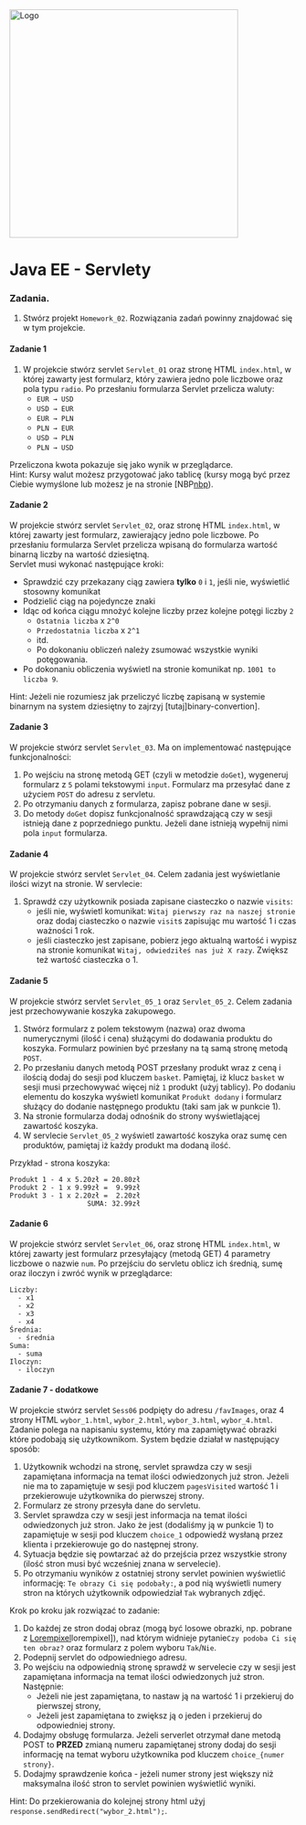 <img alt="Logo" src="http://coderslab.pl/svg/logo-coderslab.svg" width="400">

# Java EE - Servlety

### Zadania.

1. Stwórz projekt `Homework_02`. Rozwiązania zadań powinny znajdować się w tym projekcie.

#### Zadanie 1

1. W projekcie stwórz servlet `Servlet_01` oraz stronę HTML `index.html`,
w której zawarty jest formularz, który zawiera jedno pole liczbowe oraz pola typu `radio`. 
Po przesłaniu formularza Servlet przelicza waluty:  
    * `EUR → USD`
    * `USD → EUR`
    * `EUR → PLN`
    * `PLN → EUR`
    * `USD → PLN`
    * `PLN → USD`
  
Przeliczona kwota pokazuje się jako wynik w przeglądarce.  
Hint: Kursy walut możesz przygotować jako tablicę (kursy mogą być przez Ciebie wymyślone lub możesz je na stronie [NBP[nbp]).


#### Zadanie 2

W projekcie stwórz servlet `Servlet_02`, oraz stronę HTML `index.html`, w której zawarty jest formularz, zawierający jedno pole liczbowe. Po przesłaniu formularza Servlet przelicza wpisaną do formularza wartość binarną liczby na wartość dziesiętną.  
Servlet musi wykonać następujące kroki:  
  * Sprawdzić czy przekazany ciąg zawiera **tylko** `0` i `1`, jeśli nie, wyświetlić stosowny komunikat
  * Podzielić ciąg na pojedyncze znaki
  * Idąc od końca ciągu mnożyć kolejne liczby przez kolejne potęgi liczby `2`  
    * `Ostatnia liczba` x `2^0`
    * `Przedostatnia liczba` x `2^1`
    * itd.
    * Po dokonaniu obliczeń należy zsumować wszystkie wyniki potęgowania.
  * Po dokonaniu obliczenia wyświetl na stronie komunikat np. `1001 to liczba 9`.


Hint: Jeżeli nie rozumiesz jak przeliczyć liczbę zapisaną w systemie binarnym na system dziesiętny to zajrzyj [tutaj]binary-convertion].


#### Zadanie 3
W projekcie stwórz servlet `Servlet_03`. Ma on implementować następujące funkcjonalności:
1. Po wejściu na stronę metodą GET (czyli w metodzie `doGet`), wygeneruj formularz z `5` polami tekstowymi `input`. Formularz ma przesyłać dane z użyciem `POST` do adresu z servletu.
2. Po otrzymaniu danych z formularza, zapisz pobrane dane w sesji.
3. Do metody `doGet` dopisz funkcjonalność sprawdzającą czy w sesji istnieją dane z poprzedniego punktu. Jeżeli dane istnieją  wypełnij nimi pola `input` formularza.

#### Zadanie 4
W projekcie stwórz servlet `Servlet_04`. Celem zadania jest wyświetlanie ilości wizyt na stronie. W servlecie:
1. Sprawdź czy użytkownik posiada zapisane ciasteczko o nazwie `visits`:
    * jeśli nie, wyświetl komunikat: `Witaj pierwszy raz na naszej stronie` oraz dodaj ciasteczko o nazwie `visit`s zapisując mu wartość 1 i czas ważności 1 rok.
    * jeśli ciasteczko jest zapisane, pobierz jego aktualną wartość i wypisz na stronie komunikat `Witaj, odwiedziłeś nas już X razy`. Zwiększ też wartość ciasteczka o 1.

#### Zadanie 5
W projekcie stwórz servlet `Servlet_05_1` oraz `Servlet_05_2`. Celem zadania jest przechowywanie koszyka zakupowego.
1. Stwórz formularz z polem tekstowym (nazwa) oraz dwoma numerycznymi (ilość i cena) służącymi do dodawania produktu do koszyka. Formularz powinien być przesłany na tą samą stronę metodą `POST`. 
2. Po przesłaniu danych metodą POST przesłany produkt wraz z ceną i ilością dodaj do sesji pod kluczem `basket`. Pamiętaj, iż klucz `basket` w sesji musi przechowywać więcej niż `1` produkt (użyj tablicy). Po dodaniu elementu do koszyka wyświetl komunikat `Produkt dodany` i formularz służący do dodanie następnego produktu (taki sam jak w punkcie 1).
3. Na stronie formularza dodaj odnośnik do strony wyświetlającej zawartość koszyka.
4. W servlecie `Servlet_05_2` wyświetl zawartość koszyka oraz sumę cen produktów, pamiętaj iż każdy produkt ma dodaną ilość.

Przykład - strona koszyka:
```
Produkt 1 - 4 x 5.20zł = 20.80zł
Produkt 2 - 1 x 9.99zł =  9.99zł
Produkt 3 - 1 x 2.20zł =  2.20zł
                   SUMA: 32.99zł
```

#### Zadanie 6

W projekcie stwórz servlet `Servlet_06`, oraz stronę HTML `index.html`, w której zawarty jest formularz przesyłający (metodą GET) 4 parametry liczbowe o nazwie `num`. Po przejściu do servletu oblicz ich średnią, sumę oraz iloczyn i zwróć wynik w przeglądarce:

````
Liczby:
  - x1
  - x2
  - x3
  - x4
Średnia:
  - średnia 
Suma:
  - suma 
Iloczyn:
  - iloczyn 
````

#### Zadanie 7 - dodatkowe

W projekcie stwórz servlet `Sess06` podpięty do adresu `/favImages`, 
oraz 4 strony HTML `wybor_1.html`, `wybor_2.html`, `wybor_3.html`, `wybor_4.html`. 
Zadanie polega na napisaniu systemu, który ma zapamiętywać obrazki które podobają się użytkownikom. 
System będzie działał w następujący sposób:
1. Użytkownik wchodzi na stronę, servlet sprawdza czy w sesji zapamiętana informacja na temat ilości odwiedzonych już stron.
 Jeżeli nie ma to zapamiętuje w sesji pod kluczem `pagesVisited` wartość 1 i przekierowuje użytkownika do pierwszej strony.
2. Formularz ze strony przesyła dane do servletu.
3. Servlet sprawdza czy w sesji jest informacja na temat ilości odwiedzonych już stron.
 Jako że jest (dodaliśmy ją w punkcie 1) to zapamiętuje w sesji pod kluczem `choice_1` odpowiedź wysłaną przez 
 klienta i przekierowuje go do następnej strony.
4. Sytuacja będzie się powtarzać aż do przejścia przez wszystkie strony (ilość stron musi być wcześniej znana w servelecie).
5. Po otrzymaniu wyników z ostatniej strony servlet powinien wyświetlić informację: `Te obrazy Ci się podobały:`, 
a pod nią wyświetli numery stron na których użytkownik odpowiedział `Tak` wybranych zdjęć.

Krok po kroku jak rozwiązać to zadanie:
1. Do każdej ze stron dodaj obraz (mogą być losowe obrazki, np. pobrane z [Lorempixel]lorempixel]),
 nad którym widnieje pytanie`Czy podoba Ci się ten obraz?` oraz formularz z polem wyboru `Tak`/`Nie`.
2. Podepnij servlet do odpowiedniego adresu.
3. Po wejściu na odpowiednią stronę sprawdź w servelecie czy w sesji jest zapamiętana informacja 
na temat ilości odwiedzonych już stron. Następnie:
    * Jeżeli nie jest zapamiętana, to nastaw ją na wartość 1 i przekieruj do pierwszej strony,
    * Jeżeli jest zapamiętana to zwiększ ją o jeden i przekieruj do odpowiedniej strony.
4. Dodajmy obsługę formularza. Jeżeli serverlet otrzymał dane metodą POST to **PRZED** zmianą numeru 
zapamiętanej strony dodaj do sesji informację na temat wyboru użytkownika pod kluczem `choice_{numer strony}`.
5. Dodajmy sprawdzenie końca - jeżeli numer strony jest większy niż maksymalna ilość stron to servlet
 powinien wyświetlić wyniki.

Hint: Do przekierowania do kolejnej strony html użyj `response.sendRedirect("wybor_2.html");`.

<!-- Links -->
[degrees-convertion]:https://pl.wikipedia.org/wiki/Skala_Fahrenheita#Spos.C3.B3b_dok.C5.82adny
[submit-btns]:http://stackoverflow.com/a/2680198
[nbp]:http://www.nbp.pl/home.aspx?navid=archa&c=/ascx/tabarch.ascx&n=a008z170112
[binary-convertion]:http://www.wikihow.com/Convert-from-Binary-to-Decimal
[lorempixel]:http://lorempixel.com/
